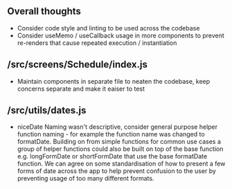 ## Overall thoughts

- Consider code style and linting to be used across the codebase
- Consider useMemo / useCallback usage in more components to prevent re-renders that cause repeated execution / instantiation

## /src/screens/Schedule/index.js 

- Maintain components in separate file to neaten the codebase, keep concerns separate and make it eaiser to test

## /src/utils/dates.js

- niceDate Naming wasn't descriptive, consider general purpose helper function naming - for example the function name was changed to formatDate. Building on from simple functions for common use cases a group of helper functions could also be built on top of the base function e.g. longFormDate or shortFormDate that use the base formatDate function. We can agree on some standardisation of how to present a few forms of date across the app to help prevent confusion to the user by preventing usage of too many different formats.